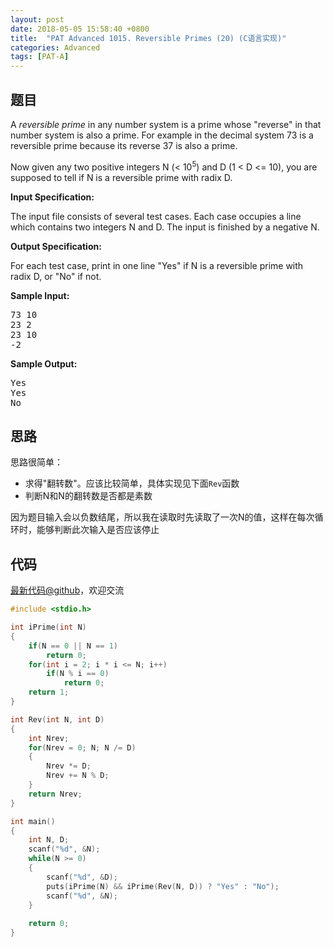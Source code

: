 ```yaml
---
layout: post
date: 2018-05-05 15:58:40 +0800
title:  "PAT Advanced 1015. Reversible Primes (20) (C语言实现)"
categories: Advanced
tags: [PAT-A]
---
```


## 题目

<div id="problemContent">
<p>A <i>reversible prime</i> in any number system is a prime whose "reverse" in that number system is also a prime. For example in the decimal system 73 is a reversible prime because its reverse 37 is also a prime.
</p>
<p>Now given any two positive integers N (&lt; 10<sup>5</sup>) and D (1 &lt; D &lt;= 10), you are supposed to tell if N is a reversible prime with radix D.

<p><b>
Input Specification:
</b></p>
<p>The input file consists of several test cases.  Each case occupies a line which contains two integers N and D.  The input is finished by a negative N.</p>
<p><b>
Output Specification:
</b></p>
<p>For each test case, print in one line "Yes" if N is a reversible prime with radix D, or "No" if not.</p>
<b>Sample Input:</b><pre>
73 10
23 2
23 10
-2
</pre>
<b>Sample Output:</b><pre>
Yes
Yes
No
</pre>
</p></div>

## 思路

思路很简单：
- 求得"翻转数"。应该比较简单，具体实现见下面`Rev`函数
- 判断N和N的翻转数是否都是素数

因为题目输入会以负数结尾，所以我在读取时先读取了一次N的值，这样在每次循环时，能够判断此次输入是否应该停止

## 代码

[最新代码@github](https://github.com/OliverLew/PAT/blob/master/PATAdvanced/1015.c)，欢迎交流
```c
#include <stdio.h>

int iPrime(int N)
{
    if(N == 0 || N == 1)
        return 0;
    for(int i = 2; i * i <= N; i++)
        if(N % i == 0)
            return 0;
    return 1;
}

int Rev(int N, int D)
{
    int Nrev;
    for(Nrev = 0; N; N /= D)
    {    
        Nrev *= D; 
        Nrev += N % D;
    }
    return Nrev;
}

int main()
{
    int N, D;
    scanf("%d", &N);
    while(N >= 0)
    {
        scanf("%d", &D);
        puts(iPrime(N) && iPrime(Rev(N, D)) ? "Yes" : "No");
        scanf("%d", &N);
    }
    
    return 0;
}

```
